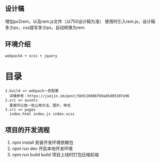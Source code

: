 ## 设计稿
  增加px2rem，以及rem.js文件（以750设计稿为准）
  使用时引入rem.js，设计稿多少px，css就写多少px，自动转换为rem

## 环境介绍
    webpack4 + scss + jquery
  # 目录
    1.build => webpack一些配置
      详情参考：https://juejin.im/post/5b9116086fb9a05d05307e96
    2.src => assets
      里面可以放一些公用方法，图片，样式
    3.src => pages
      index.html index.js index.scss

## 项目的开发流程
  1. npm install 安装开发环境依赖包
  2. npm run dev 开启本地开发环境
  3. npm run build build 项目上线时打包压缩前端
